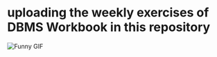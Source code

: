 # uploading the weekly exercises of DBMS Workbook in this repository 

![Funny GIF](https://media1.giphy.com/media/v1.Y2lkPTc5MGI3NjExcXQwZXA5MHFsMmJ1YmxlOTJzNzZvcDgwaTcxZnZrNDBoamF1aTZybyZlcD12MV9pbnRlcm5hbF9naWZfYnlfaWQmY3Q9Zw/SKGo6OYe24EBG/giphy.gif)

